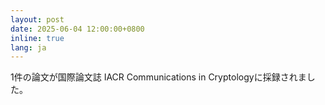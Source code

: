 ```yaml
---
layout: post
date: 2025-06-04 12:00:00+0800
inline: true
lang: ja
---
```


1件の論文が国際論文誌 IACR Communications in Cryptologyに採録されました。